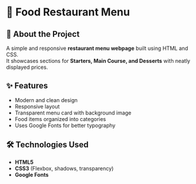 # 🍴 Food Restaurant Menu

## 📖 About the Project
A simple and responsive **restaurant menu webpage** built using HTML and CSS.  
It showcases sections for **Starters, Main Course, and Desserts** with neatly displayed prices.

## ✨ Features
- Modern and clean design  
- Responsive layout  
- Transparent menu card with background image  
- Food items organized into categories  
- Uses Google Fonts for better typography  

## 🛠️ Technologies Used
- **HTML5**  
- **CSS3** (Flexbox, shadows, transparency)  
- **Google Fonts**  
